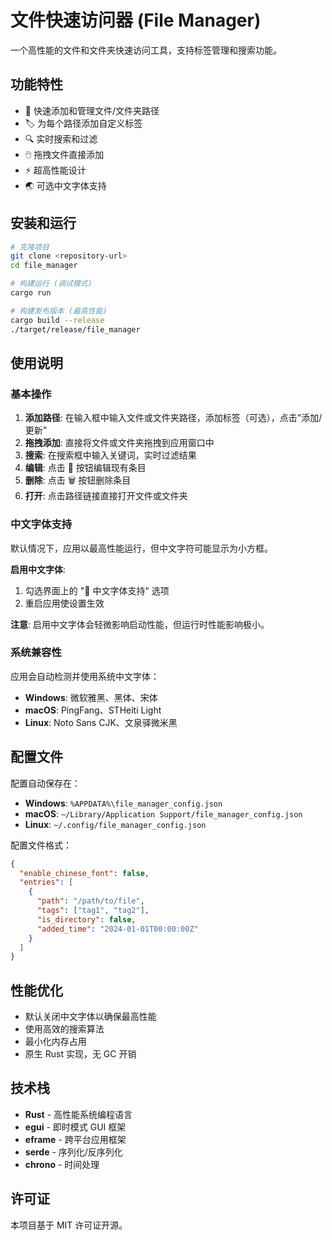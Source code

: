 # 文件快速访问器 (File Manager)

一个高性能的文件和文件夹快速访问工具，支持标签管理和搜索功能。

## 功能特性

- 📁 快速添加和管理文件/文件夹路径
- 🏷️ 为每个路径添加自定义标签
- 🔍 实时搜索和过滤
- 🖱️ 拖拽文件直接添加
- ⚡ 超高性能设计
- 🌏 可选中文字体支持

## 安装和运行

```bash
# 克隆项目
git clone <repository-url>
cd file_manager

# 构建运行 (调试模式)
cargo run

# 构建发布版本 (最高性能)
cargo build --release
./target/release/file_manager
```

## 使用说明

### 基本操作

1. **添加路径**: 在输入框中输入文件或文件夹路径，添加标签（可选），点击"添加/更新"
2. **拖拽添加**: 直接将文件或文件夹拖拽到应用窗口中
3. **搜索**: 在搜索框中输入关键词，实时过滤结果
4. **编辑**: 点击 📝 按钮编辑现有条目
5. **删除**: 点击 🗑️ 按钮删除条目
6. **打开**: 点击路径链接直接打开文件或文件夹

### 中文字体支持

默认情况下，应用以最高性能运行，但中文字符可能显示为小方框。

**启用中文字体**:
1. 勾选界面上的 "🔧 中文字体支持" 选项
2. 重启应用使设置生效

**注意**: 启用中文字体会轻微影响启动性能，但运行时性能影响极小。

### 系统兼容性

应用会自动检测并使用系统中文字体：

- **Windows**: 微软雅黑、黑体、宋体
- **macOS**: PingFang、STHeiti Light
- **Linux**: Noto Sans CJK、文泉驿微米黑

## 配置文件

配置自动保存在：
- **Windows**: `%APPDATA%\file_manager_config.json`
- **macOS**: `~/Library/Application Support/file_manager_config.json`
- **Linux**: `~/.config/file_manager_config.json`

配置文件格式：
```json
{
  "enable_chinese_font": false,
  "entries": [
    {
      "path": "/path/to/file",
      "tags": ["tag1", "tag2"],
      "is_directory": false,
      "added_time": "2024-01-01T00:00:00Z"
    }
  ]
}
```

## 性能优化

- 默认关闭中文字体以确保最高性能
- 使用高效的搜索算法
- 最小化内存占用
- 原生 Rust 实现，无 GC 开销

## 技术栈

- **Rust** - 高性能系统编程语言
- **egui** - 即时模式 GUI 框架
- **eframe** - 跨平台应用框架
- **serde** - 序列化/反序列化
- **chrono** - 时间处理

## 许可证

本项目基于 MIT 许可证开源。
